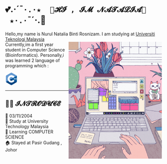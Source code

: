 
# 💕.·´¯`·.·★  🎀𝓗𝓘 , 𝓘𝓜 𝓝𝓐𝓣𝓐𝓛𝓘𝓐🎀  ★·.·`¯´·.💞 
Hello,my name is Nurul Natalia Binti Rosnizam. I am studying at [Universiti Teknologi Malaysia](https://www.utm.my)<BR>
<img align="right" alt="Coding" width="300px" src="gif.gif">
Currently,im a first year student in Computer Science (Bioinformatics).
Personally,i was learned 2 language of programming which :<BR>
<p align="left"> <a href="https://www.w3schools.com/cpp/" target="_blank" rel="noreferrer"> <img src="https://raw.githubusercontent.com/devicons/devicon/master/icons/cplusplus/cplusplus-original.svg" alt="cplusplus" width="40" height="40"/> </a>
  
---
## 👩‍💻 𝓘𝓝𝓣𝓡𝓞𝓓𝓤𝓒𝓔
📆 03/11/2004<BR>
🏫 Study at University Technology Malaysia<BR>
📝 Learning COMPUTER SCIENCE<BR>
🏠 Stayed at Pasir Gudang , Johor<BR>







